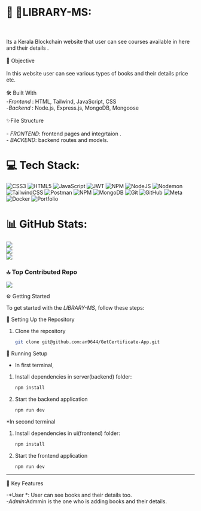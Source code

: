 # 💫 🏅LIBRARY-MS:
<br><br>Its a Kerala Blockchain website that user can see courses available in here and their details .<br><br> 🎯 Objective<br><br>In this website user can see various types of books and their details price etc.<br><br> 🛠️ Built With<br>    -*Frontend* : HTML, Tailwind, JavaScript, CSS<br>    -*Backend* : Node.js, Express.js, MongoDB, Mongoose<br> <br>✨File Structure<br><br>  - *FRONTEND*: frontend pages and integrtaion .<br>  - *BACKEND*: backend routes and models.<br>


# 💻 Tech Stack:
![CSS3](https://img.shields.io/badge/css3-%231572B6.svg?style=for-the-badge&logo=css3&logoColor=white) ![HTML5](https://img.shields.io/badge/html5-%23E34F26.svg?style=for-the-badge&logo=html5&logoColor=white) ![JavaScript](https://img.shields.io/badge/javascript-%23323330.svg?style=for-the-badge&logo=javascript&logoColor=%23F7DF1E) ![JWT](https://img.shields.io/badge/JWT-black?style=for-the-badge&logo=JSON%20web%20tokens) ![NPM](https://img.shields.io/badge/NPM-%23CB3837.svg?style=for-the-badge&logo=npm&logoColor=white) ![NodeJS](https://img.shields.io/badge/node.js-6DA55F?style=for-the-badge&logo=node.js&logoColor=white) ![Nodemon](https://img.shields.io/badge/NODEMON-%23323330.svg?style=for-the-badge&logo=nodemon&logoColor=%BBDEAD) ![TailwindCSS](https://img.shields.io/badge/tailwindcss-%2338B2AC.svg?style=for-the-badge&logo=tailwind-css&logoColor=white) ![Postman](https://img.shields.io/badge/Postman-FF6C37?style=for-the-badge&logo=postman&logoColor=white) ![NPM](https://img.shields.io/badge/NPM-%23CB3837.svg?style=for-the-badge&logo=npm&logoColor=white) ![MongoDB](https://img.shields.io/badge/MongoDB-%234ea94b.svg?style=for-the-badge&logo=mongodb&logoColor=white) ![Git](https://img.shields.io/badge/git-%23F05033.svg?style=for-the-badge&logo=git&logoColor=white) ![GitHub](https://img.shields.io/badge/github-%23121011.svg?style=for-the-badge&logo=github&logoColor=white) ![Meta](https://img.shields.io/badge/Meta-%230467DF.svg?style=for-the-badge&logo=Meta&logoColor=white) ![Docker](https://img.shields.io/badge/docker-%230db7ed.svg?style=for-the-badge&logo=docker&logoColor=white) ![Portfolio](https://img.shields.io/badge/Portfolio-%23000000.svg?style=for-the-badge&logo=firefox&logoColor=#FF7139)
# 📊 GitHub Stats:
![](https://github-readme-stats.vercel.app/api?username=an9644&theme=dark&hide_border=true&include_all_commits=false&count_private=false)<br/>
![](https://github-readme-streak-stats.herokuapp.com/?user=an9644&theme=dark&hide_border=true)<br/>
![](https://github-readme-stats.vercel.app/api/top-langs/?username=an9644&theme=dark&hide_border=true&include_all_commits=false&count_private=false&layout=compact)

### 🔝 Top Contributed Repo
![](https://github-contributor-stats.vercel.app/api?username=an9644&limit=5&theme=dark&combine_all_yearly_contributions=true)

⚙️ Getting Started

To get started with the *LIBRARY-MS*, follow these steps:

 🚀 Setting Up the Repository

   1. Clone the repository
      
      ```bash
      git clone git@github.com:an9644/GetCertificate-App.git
      ```
🔧 Running Setup
 
   * In first terminal,
   
   1. Install dependencies in server(backend) folder:
      
      ``` bash
      npm install
      ```
   
   3. Start the backend application
      
      ``` bash
      npm run dev
      ```
    
   *In second terminal
        
   1. Install dependencies in ui(frontend) folder:
      
      ```bash
      npm install
      ```
      
   3. Start the frontend application
      
      ``` bash
      npm run dev
      ```
   ---
      
 🔑 Key Features
 
-*User *: User can see books and their details too. <br>
-*Admin*:Admmin is the one who is adding books and their details.<br>
